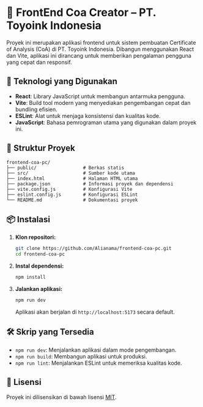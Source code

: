 # 🧾 FrontEnd Coa Creator – PT. Toyoink Indonesia

Proyek ini merupakan aplikasi frontend untuk sistem pembuatan Certificate of Analysis (CoA) di PT. Toyoink Indonesia. Dibangun menggunakan React dan Vite, aplikasi ini dirancang untuk memberikan pengalaman pengguna yang cepat dan responsif.

## 🚀 Teknologi yang Digunakan

- **React**: Library JavaScript untuk membangun antarmuka pengguna.
- **Vite**: Build tool modern yang menyediakan pengembangan cepat dan bundling efisien.
- **ESLint**: Alat untuk menjaga konsistensi dan kualitas kode.
- **JavaScript**: Bahasa pemrograman utama yang digunakan dalam proyek ini.

## 📁 Struktur Proyek

```
frontend-coa-pc/
├── public/                 # Berkas statis
├── src/                    # Sumber kode utama
├── index.html              # Halaman HTML utama
├── package.json            # Informasi proyek dan dependensi
├── vite.config.js          # Konfigurasi Vite
├── eslint.config.js        # Konfigurasi ESLint
└── README.md               # Dokumentasi proyek
```

## 📦 Instalasi

1. **Klon repositori:**

   ```bash
   git clone https://github.com/Alianama/frontend-coa-pc.git
   cd frontend-coa-pc
   ```

2. **Instal dependensi:**

   ```bash
   npm install
   ```

3. **Jalankan aplikasi:**

   ```bash
   npm run dev
   ```

   Aplikasi akan berjalan di `http://localhost:5173` secara default.

## 🛠️ Skrip yang Tersedia

- `npm run dev`: Menjalankan aplikasi dalam mode pengembangan.
- `npm run build`: Membangun aplikasi untuk produksi.
- `npm run lint`: Menjalankan ESLint untuk memeriksa kualitas kode.

## 📄 Lisensi

Proyek ini dilisensikan di bawah lisensi [MIT](https://opensource.org/licenses/MIT).
